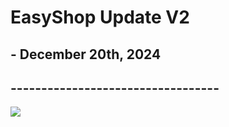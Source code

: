 # EasyShop Update V2
## - December 20th, 2024
## ----------------------------------
![](assets/easyShop.png)